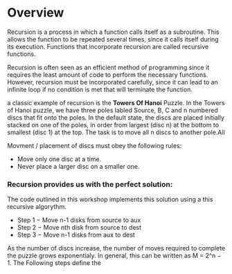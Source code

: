 # Overview

Recursion is a process in which a function calls itself as a subroutine. This allows the function to be repeated several times, since it calls itself during its execution. Functions that incorporate recursion are called recursive functions.

Recursion is often seen as an efficient method of programming since it requires the least amount of code to perform the necessary functions. However, recursion must be incorporated carefully, since it can lead to an infinite loop if no condition is met that will terminate the function.

a classic example of recursion is the **Towers Of Hanoi** Puzzle. In the Towers of Hanoi puzzle, we have three poles labled Source, B, C and n numbered discs that fit onto the poles. In the default state, the discs are placed initially stacked on one of the poles, in order from largest (disc n) at the bottom to smallest (disc 1) at the top. The task is to move all n discs to another pole.All

Movment / placement of discs must obey the following rules:
- Move only one disc at a time.
- Never place a larger disc on a smaller one.

### Recursion provides us with the perfect solution: 

The code outlined in this workshop implements this solution using a this recursive algorythm.
- Step 1 − Move n-1 disks from source to aux
- Step 2 − Move nth disk from source to dest
- Step 3 − Move n-1 disks from aux to dest

As the number of discs increase, the number of moves required to complete the puzzle grows exponentialy. In general,  this can be written as M = 2^n − 1. The Following steps define the 
